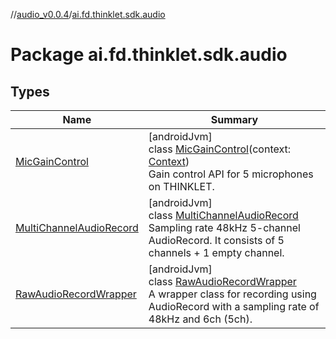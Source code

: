 //[audio_v0.0.4](../../index.md)/[ai.fd.thinklet.sdk.audio](index.md)

# Package ai.fd.thinklet.sdk.audio

## Types

| Name | Summary |
|---|---|
| [MicGainControl](-mic-gain-control/index.md) | [androidJvm]<br>class [MicGainControl](-mic-gain-control/index.md)(context: [Context](https://developer.android.com/reference/kotlin/android/content/Context.html))<br>Gain control API for 5 microphones on THINKLET. |
| [MultiChannelAudioRecord](-multi-channel-audio-record/index.md) | [androidJvm]<br>class [MultiChannelAudioRecord](-multi-channel-audio-record/index.md)<br>Sampling rate 48kHz 5-channel AudioRecord. It consists of 5 channels + 1 empty channel. |
| [RawAudioRecordWrapper](-raw-audio-record-wrapper/index.md) | [androidJvm]<br>class [RawAudioRecordWrapper](-raw-audio-record-wrapper/index.md)<br>A wrapper class for recording using AudioRecord with a sampling rate of 48kHz and 6ch (5ch). |
